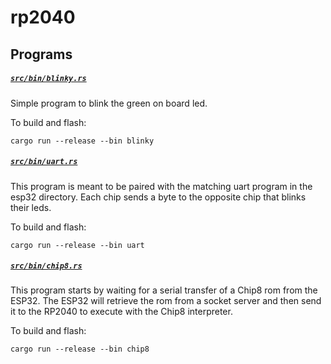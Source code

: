 # rp2040

## Programs

##### [`src/bin/blinky.rs`](src/bin/blinky.rs)

Simple program to blink the green on board led.

To build and flash:
```shell
cargo run --release --bin blinky
```

##### [`src/bin/uart.rs`](src/bin/uart.rs)

This program is meant to be paired with the matching uart program in the esp32
directory. Each chip sends a byte to the opposite chip that blinks their leds.

To build and flash:
```shell
cargo run --release --bin uart
```

##### [`src/bin/chip8.rs`](src/bin/chip8.rs)

This program starts by waiting for a serial transfer of a Chip8 rom from the
ESP32. The ESP32 will retrieve the rom from a socket server and then send it to
the RP2040 to execute with the Chip8 interpreter.

To build and flash:
```shell
cargo run --release --bin chip8
```
